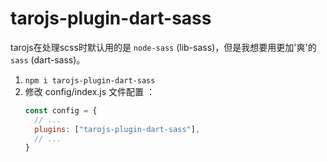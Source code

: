 # tarojs-plugin-dart-sass

tarojs在处理scss时默认用的是 `node-sass` (lib-sass)，但是我想要用更加'爽'的 `sass` (dart-sass)。

1. `npm i tarojs-plugin-dart-sass`
2. 修改 config/index.js 文件配置 ：
    ```js
    const config = {  
      // ...
      plugins: ["tarojs-plugin-dart-sass"],
      // ...
    }
    ```
